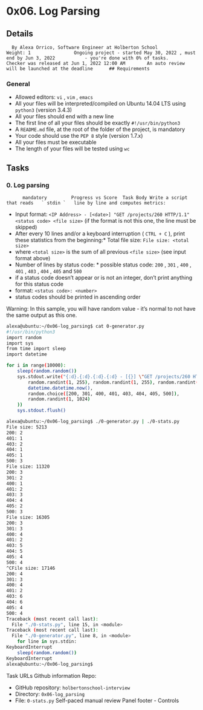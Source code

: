 # 0x06. Log Parsing
## Details
      By Alexa Orrico, Software Engineer at Holberton School          Weight: 1                Ongoing project - started May 30, 2022 , must end by Jun 3, 2022           - you're done with 0% of tasks.              Checker was released at Jun 1, 2022 12:00 AM        An auto review will be launched at the deadline      ## Requirements
### General
* Allowed editors:  ` vi ` ,  ` vim ` ,  ` emacs ` 
* All your files will be interpreted/compiled on Ubuntu 14.04 LTS using  ` python3 `  (version 3.4.3)
* All your files should end with a new line
* The first line of all your files should be exactly  ` #!/usr/bin/python3 ` 
* A  ` README.md `  file, at the root of the folder of the project, is mandatory
* Your code should use the  ` PEP 8 `  style (version 1.7.x)
* All your files must be executable
* The length of your files will be tested using  ` wc ` 
## Tasks
### 0. Log parsing
          mandatory         Progress vs Score  Task Body Write a script that reads   ` stdin `   line by line and computes metrics:
* Input format:  ` <IP Address> - [<date>] "GET /projects/260 HTTP/1.1" <status code> <file size> `  (if the format is not this one, the line must be skipped)
* After every 10 lines and/or a keyboard interruption ( ` CTRL + C ` ), print these statistics from the beginning:* Total file size:  ` File size: <total size> ` 
* where  ` <total size> `  is the sum of all previous  ` <file size> `  (see input format above)
* Number of lines by status code: * possible status code:  ` 200 ` ,  ` 301 ` ,  ` 400 ` ,  ` 401 ` ,  ` 403 ` ,  ` 404 ` ,  ` 405 `  and  ` 500 ` 
* if a status code doesn’t appear or is not an integer, don’t print anything for this status code
* format:  ` <status code>: <number> ` 
* status codes should be printed in ascending order


Warning:  In this sample, you will have random value - it’s normal to not have the same output as this one.
```bash
alexa@ubuntu:~/0x06-log_parsing$ cat 0-generator.py
#!/usr/bin/python3
import random
import sys
from time import sleep
import datetime

for i in range(10000):
    sleep(random.random())
    sys.stdout.write("{:d}.{:d}.{:d}.{:d} - [{}] \"GET /projects/260 HTTP/1.1\" {} {}\n".format(
        random.randint(1, 255), random.randint(1, 255), random.randint(1, 255), random.randint(1, 255),
        datetime.datetime.now(),
        random.choice([200, 301, 400, 401, 403, 404, 405, 500]),
        random.randint(1, 1024)
    ))
    sys.stdout.flush()

alexa@ubuntu:~/0x06-log_parsing$ ./0-generator.py | ./0-stats.py 
File size: 5213
200: 2
401: 1
403: 2
404: 1
405: 1
500: 3
File size: 11320
200: 3
301: 2
400: 1
401: 2
403: 3
404: 4
405: 2
500: 3
File size: 16305
200: 3
301: 3
400: 4
401: 2
403: 5
404: 5
405: 4
500: 4
^CFile size: 17146
200: 4
301: 3
400: 4
401: 2
403: 6
404: 6
405: 4
500: 4
Traceback (most recent call last):
  File "./0-stats.py", line 15, in <module>
Traceback (most recent call last):
  File "./0-generator.py", line 8, in <module>
    for line in sys.stdin:
KeyboardInterrupt
    sleep(random.random())
KeyboardInterrupt
alexa@ubuntu:~/0x06-log_parsing$ 

```
 Task URLs  Github information Repo:
* GitHub repository:  ` holbertonschool-interview ` 
* Directory:  ` 0x06-log_parsing ` 
* File:  ` 0-stats.py ` 
 Self-paced manual review  Panel footer - Controls 

